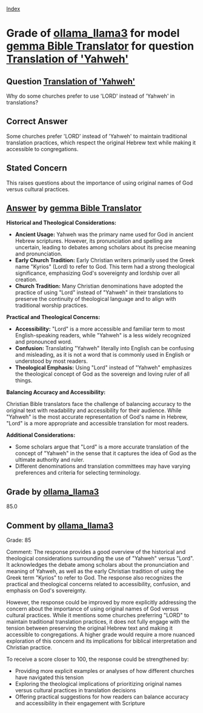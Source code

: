 
[Index](../../../../index.md)
# Grade of [ollama_llama3](../../../grading_models/ollama_llama3.md) for model [gemma Bible Translator](../../../answering_models/gemma_Bible_Translator.md) for question [Translation of 'Yahweh'](../../../questions/Translation_of__Yahweh_.md)

## Question [Translation of 'Yahweh'](../../../questions/Translation_of__Yahweh_.md)
Why do some churches prefer to use 'LORD' instead of 'Yahweh' in translations?

## Correct Answer
Some churches prefer 'LORD' instead of 'Yahweh' to maintain traditional translation practices, which respect the original Hebrew text while making it accessible to congregations.

## Stated Concern
This raises questions about the importance of using original names of God versus cultural practices.

## [Answer](../Translation_of__Yahweh_.md) by [gemma Bible Translator](../../../answering_models/gemma_Bible_Translator.md)
**Historical and Theological Considerations:**

* **Ancient Usage:** Yahweh was the primary name used for God in ancient Hebrew scriptures. However, its pronunciation and spelling are uncertain, leading to debates among scholars about its precise meaning and pronunciation.
* **Early Church Tradition:** Early Christian writers primarily used the Greek name "Kyrios" (Lord) to refer to God. This term had a strong theological significance, emphasizing God's sovereignty and lordship over all creation.
* **Church Tradition:** Many Christian denominations have adopted the practice of using "Lord" instead of "Yahweh" in their translations to preserve the continuity of theological language and to align with traditional worship practices.

**Practical and Theological Concerns:**

* **Accessibility:** "Lord" is a more accessible and familiar term to most English-speaking readers, while "Yahweh" is a less widely recognized and pronounced word.
* **Confusion:** Translating "Yahweh" literally into English can be confusing and misleading, as it is not a word that is commonly used in English or understood by most readers.
* **Theological Emphasis:** Using "Lord" instead of "Yahweh" emphasizes the theological concept of God as the sovereign and loving ruler of all things.

**Balancing Accuracy and Accessibility:**

Christian Bible translators face the challenge of balancing accuracy to the original text with readability and accessibility for their audience. While "Yahweh" is the most accurate representation of God's name in Hebrew, "Lord" is a more appropriate and accessible translation for most readers.

**Additional Considerations:**

* Some scholars argue that "Lord" is a more accurate translation of the concept of "Yahweh" in the sense that it captures the idea of God as the ultimate authority and ruler.
* Different denominations and translation committees may have varying preferences and criteria for selecting terminology.

## Grade by [ollama_llama3](../../../grading_models/ollama_llama3.md)
85.0

## Comment by [ollama_llama3](../../../grading_models/ollama_llama3.md)
Grade: 85

Comment: The response provides a good overview of the historical and theological considerations surrounding the use of "Yahweh" versus "Lord". It acknowledges the debate among scholars about the pronunciation and meaning of Yahweh, as well as the early Christian tradition of using the Greek term "Kyrios" to refer to God. The response also recognizes the practical and theological concerns related to accessibility, confusion, and emphasis on God's sovereignty.

However, the response could be improved by more explicitly addressing the concern about the importance of using original names of God versus cultural practices. While it mentions some churches preferring "LORD" to maintain traditional translation practices, it does not fully engage with the tension between preserving the original Hebrew text and making it accessible to congregations. A higher grade would require a more nuanced exploration of this concern and its implications for biblical interpretation and Christian practice.

To receive a score closer to 100, the response could be strengthened by:

* Providing more explicit examples or analyses of how different churches have navigated this tension
* Exploring the theological implications of prioritizing original names versus cultural practices in translation decisions
* Offering practical suggestions for how readers can balance accuracy and accessibility in their engagement with Scripture
